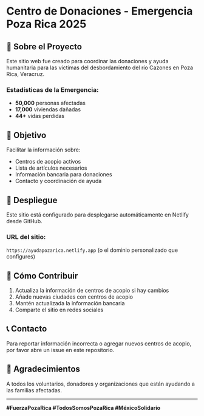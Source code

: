 # Centro de Donaciones - Emergencia Poza Rica 2025

## 🚨 Sobre el Proyecto

Este sitio web fue creado para coordinar las donaciones y ayuda humanitaria para las víctimas del desbordamiento del río Cazones en Poza Rica, Veracruz.

### Estadísticas de la Emergencia:
- **50,000** personas afectadas
- **17,000** viviendas dañadas
- **44+** vidas perdidas

## 🎯 Objetivo

Facilitar la información sobre:
- Centros de acopio activos
- Lista de artículos necesarios
- Información bancaria para donaciones
- Contacto y coordinación de ayuda

## 🚀 Despliegue

Este sitio está configurado para desplegarse automáticamente en Netlify desde GitHub.

### URL del sitio: 
`https://ayudapozarica.netlify.app` (o el dominio personalizado que configures)

## 📝 Cómo Contribuir

1. Actualiza la información de centros de acopio si hay cambios
2. Añade nuevas ciudades con centros de acopio
3. Mantén actualizada la información bancaria
4. Comparte el sitio en redes sociales

## 📞 Contacto

Para reportar información incorrecta o agregar nuevos centros de acopio, por favor abre un issue en este repositorio.

## 🙏 Agradecimientos

A todos los voluntarios, donadores y organizaciones que están ayudando a las familias afectadas.

---

**#FuerzaPozaRica #TodosSomosPozaRica #MéxicoSolidario**